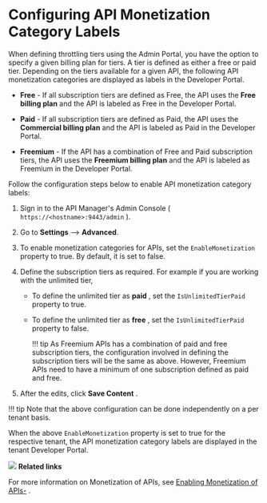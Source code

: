 # Configuring API Monetization Category Labels

When defining throttling tiers using the Admin Portal, you have the option to specify a given billing plan for tiers. A tier is defined as either a free or paid tier. Depending on the tiers available for a given API, the following API monetization categories are displayed as labels in the Developer Portal.

-   **Free** - If all subscription tiers are defined as Free, the API uses the **Free billing plan** and the API is labeled as Free in the Developer Portal.

-   **Paid** - If all subscription tiers are defined as Paid, the API uses the **Commercial billing plan** and the API is labeled as Paid in the Developer Portal.

-   **Freemium** - If the API has a combination of Free and Paid subscription tiers, the API uses the **Freemium billing plan** and the API is labeled as Freemium in the Developer Portal.

Follow the configuration steps below to enable API monetization category labels:

1.  Sign in to the API Manager's Admin Console ( `https://<hostname>:9443/admin` ).
2.  Go to **Settings** --> **Advanced**.
3.  To enable monetization categories for APIs, set the `EnableMonetization` property to true. By default, it is set to false.
4.  Define the subscription tiers as required.
    For example if you are working with the unlimited tier,

    -   To define the unlimited tier as **paid** , set the `IsUnlimitedTierPaid` property to true.
    -   To define the unlimited tier as **free** , set the `IsUnlimitedTierPaid` property to false.

        !!! tip
    As Freemium APIs has a combination of paid and free subscription tiers, the configuration involved in defining the subscription tiers will be the same as above. However, Freemium APIs need to have a minimum of one subscription defined as paid and free.


7.  After the edits, click **Save Content** .

!!! tip
Note that the above configuration can be done independently on a per tenant basis.


When the above `EnableMonetization` property is set to true for the respective tenant, the API monetization category labels are displayed in the tenant Developer Portal.

![]({{base_path}}/assets/attachments/103333418/103333420.png)
**Related links**

For more information on Monetization of APIs, see [Enabling Monetization of APIs-](https://apim.docs.wso2.com/en/latest/design/api-monetization/monetizing-an-api/#monetize-an-api) .
